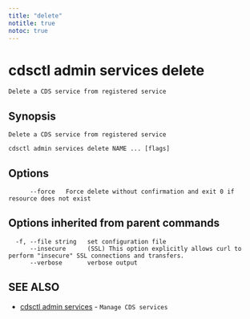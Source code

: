 ```yaml
---
title: "delete"
notitle: true
notoc: true
---
```

# cdsctl admin services delete

`Delete a CDS service from registered service`

## Synopsis

`Delete a CDS service from registered service`

```
cdsctl admin services delete NAME ... [flags]
```

## Options

```
      --force   Force delete without confirmation and exit 0 if resource does not exist
```

## Options inherited from parent commands

```
  -f, --file string   set configuration file
      --insecure      (SSL) This option explicitly allows curl to perform "insecure" SSL connections and transfers.
      --verbose       verbose output
```

## SEE ALSO

* [cdsctl admin services](/docs/components/cdsctl/admin/services/)	 - `Manage CDS services`

